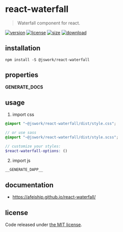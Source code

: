 # react-waterfall
> Waterfall component for react.

[![version][version-image]][version-url]
[![license][license-image]][license-url]
[![size][size-image]][size-url]
[![download][download-image]][download-url]

## installation
```shell
npm install -S @jswork/react-waterfall
```

## properties
__GENERATE_DOCS__

## usage
1. import css
  ```scss
  @import "~@jswork/react-waterfall/dist/style.css";

  // or use sass
  @import "~@jswork/react-waterfall/dist/style.scss";

  // customize your styles:
  $react-waterfall-options: ()
  ```
2. import js
  ```js
__GENERATE_DAPP__
  ```

## documentation
- https://afeiship.github.io/react-waterfall/


## license
Code released under [the MIT license](https://github.com/afeiship/react-waterfall/blob/master/LICENSE.txt).

[version-image]: https://img.shields.io/npm/v/@jswork/react-waterfall
[version-url]: https://npmjs.org/package/@jswork/react-waterfall

[license-image]: https://img.shields.io/npm/l/@jswork/react-waterfall
[license-url]: https://github.com/afeiship/react-waterfall/blob/master/LICENSE.txt

[size-image]: https://img.shields.io/bundlephobia/minzip/@jswork/react-waterfall
[size-url]: https://github.com/afeiship/react-waterfall/blob/master/dist/react-waterfall.min.js

[download-image]: https://img.shields.io/npm/dm/@jswork/react-waterfall
[download-url]: https://www.npmjs.com/package/@jswork/react-waterfall
